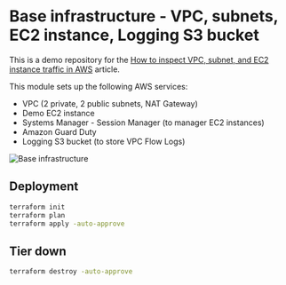 # Base infrastructure - VPC, subnets, EC2 instance, Logging S3 bucket 

This is a demo repository for the [How to inspect VPC, subnet, and EC2 instance traffic in AWS](https://hands-on.cloud/how-to-inspect-vpc-subnet-and-ec2-instance-traffic-in-aws/) article.

This module sets up the following AWS services:

* VPC (2 private, 2 public subnets, NAT Gateway)
* Demo EC2 instance
* Systems Manager - Session Manager (to manager EC2 instances)
* Amazon Guard Duty
* Logging S3 bucket (to store VPC Flow Logs)

![Base infrastructure](../4_interface_logging/Base-infrastructure.png)

## Deployment

```sh
terraform init
terraform plan
terraform apply -auto-approve
```

## Tier down

```sh
terraform destroy -auto-approve
```
